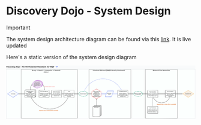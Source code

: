 # Discovery Dojo - System Design

> [!IMPORTANT]
> The system design architecture diagram can be found via this [link](https://www.tldraw.com/f/md3zVnmnxV-FOLlrXCevI?d=v840.-532.3062.3828.Cfbuc8iCZ2JHoJIzKuZMD). It is live updated

Here's a static version of the system design diagram

![System Design Image](./media/discovery_dojo_system_design_v1.png)
